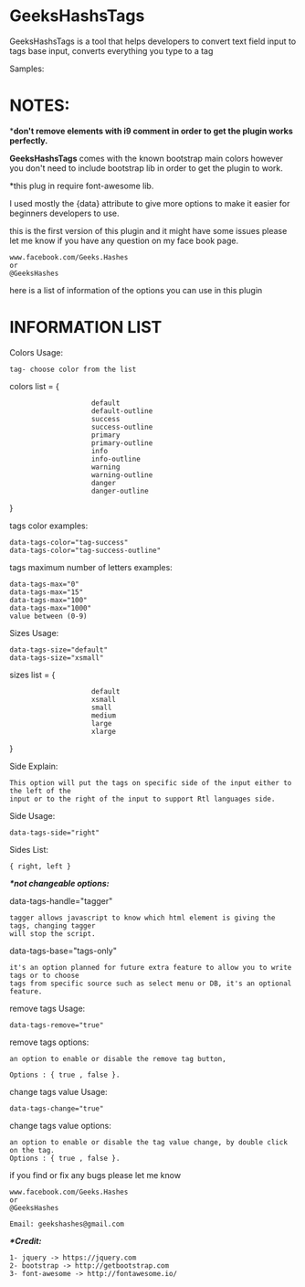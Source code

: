 # GeeksHashsTags
GeeksHashsTags is a tool that helps developers to convert text field input to tags base input, converts everything you type to a tag

Samples: 

# NOTES:
 ***don't remove elements with i9 comment in order to get the plugin works perfectly.**
 
**GeeksHashsTags** comes with the known bootstrap main colors however you don't need to include bootstrap lib in order
to get the plugin to work.

*this plug in require font-awesome lib.

I used mostly the {data} attribute to give more options to make it easier for beginners developers to use.

this is the first version of this plugin and it might have some issues please let me know if you have any question on
my face book page.

    www.facebook.com/Geeks.Hashes   
    or
    @GeeksHashes 

here is a list of information of the options you can use in this plugin
# INFORMATION LIST


Colors Usage:

    tag- choose color from the list
    
colors list        = {

                        default
                        default-outline
                        success
                        success-outline
                        primary
                        primary-outline
                        info
                        info-outline
                        warning
                        warning-outline
                        danger
                        danger-outline
}

tags color examples:

    data-tags-color="tag-success"
    data-tags-color="tag-success-outline"


tags maximum number of letters examples:
    
    data-tags-max="0"
    data-tags-max="15"
    data-tags-max="100"
    data-tags-max="1000"
    value between (0-9)
    
Sizes Usage:
    
    data-tags-size="default"
    data-tags-size="xsmall"
    
sizes list        = {

                        default
                        xsmall
                        small
                        medium
                        large
                        xlarge
                     

}

Side Explain: 
    
    This option will put the tags on specific side of the input either to the left of the 
    input or to the right of the input to support Rtl languages side.
    
Side Usage: 
    
    data-tags-side="right"
    
Sides List: 

    { right, left }

**_*not changeable options:_**

data-tags-handle="tagger"

    tagger allows javascript to know which html element is giving the tags, changing tagger
    will stop the script.

data-tags-base="tags-only"
        
    it's an option planned for future extra feature to allow you to write tags or to choose
    tags from specific source such as select menu or DB, it's an optional feature.
    

remove tags Usage:
 
    data-tags-remove="true"
                             
remove tags options:

    an option to enable or disable the remove tag button,
    
    Options : { true , false }.

change tags value Usage:
 
    data-tags-change="true"
                             
change tags value options:

    an option to enable or disable the tag value change, by double click on the tag.    
    Options : { true , false }.

if you find or fix any bugs please let me know 
        
    www.facebook.com/Geeks.Hashes   
    or
    @GeeksHashes 
    
    Email: geekshashes@gmail.com
    
**_*Credit:_**

    1- jquery -> https://jquery.com
    2- bootstrap -> http://getbootstrap.com
    3- font-awesome -> http://fontawesome.io/